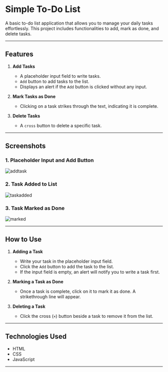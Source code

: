 # Simple To-Do List

A basic to-do list application that allows you to manage your daily tasks effortlessly. This project includes functionalities to add, mark as done, and delete tasks.

---

## Features

1. **Add Tasks**  
   - A placeholder input field to write tasks.
   - `Add` button to add tasks to the list.
   - Displays an alert if the `Add` button is clicked without any input.

2. **Mark Tasks as Done**  
   - Clicking on a task strikes through the text, indicating it is complete.

3. **Delete Tasks**  
   - A `cross` button to delete a specific task.

---

## Screenshots

### 1. Placeholder Input and Add Button  
![addtask](https://github.com/user-attachments/assets/6f98db1d-2e8f-49fc-a95b-bd4fa0c88c2a)


### 2. Task Added to List  
![taskadded](https://github.com/user-attachments/assets/c5761b62-58d8-4d50-a0b4-7d3bb05bc033)


### 3. Task Marked as Done  
![marked](https://github.com/user-attachments/assets/517b8537-f173-4b08-9d00-b3389037421a)




---

## How to Use

1. **Adding a Task**  
   - Write your task in the placeholder input field.
   - Click the `Add` button to add the task to the list.
   - If the input field is empty, an alert will notify you to write a task first.

2. **Marking a Task as Done**  
   - Once a task is complete, click on it to mark it as done. A strikethrough line will appear.

3. **Deleting a Task**  
   - Click the cross (`×`) button beside a task to remove it from the list.

---



## Technologies Used

- HTML
- CSS
- JavaScript

---

